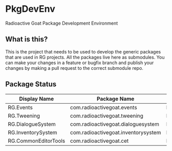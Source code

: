 # PkgDevEnv
Radioactive Goat Package Development Environment

## What is this?
This is the project that needs to be used to develop the generic packages that are used in RG projects. All the packages live here as submodules. You can make your changes in a feature or bugfix branch and publish your changes by making a pull request to the correct submodule repo.

## Package Status
| Display Name | Package Name | Status |
|--------------|--------------|--------|
|RG.Events|com.radioactivegoat.events|Integrated|
|RG.Tweening|com.radioactivegoat.tweening|Integrated|
|RG.DialogueSystem|com.radioactivegoat.dialoguesystem|Pending|
|RG.InventorySystem|com.radioactivegoat.inventorysystem|Pending|
|RG.CommonEditorTools|com.radioactivegoat.cet|Pending|
